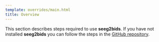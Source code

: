 ```yaml
---
template: overrides/main.html
title: Overview
---
```


This section describes steps required to use **seeg2bids**. If you have not installed **seeg2bids** you can follow the steps in the <a href="https://github.com/greydongilmore/seeg2bids-pipeline" target="_blank">GitHub repository</a>.


<br>
<br>
<br>